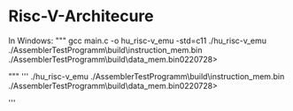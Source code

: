 # Risc-V-Architecure

In Windows: 
"""
gcc main.c -o hu_risc-v_emu -std=c11 
./hu_risc-v_emu ./AssemblerTestProgramm\build\instruction_mem.bin ./AssemblerTestProgramm\build\data_mem.bin0220728>

"""
'''
./hu_risc-v_emu ./AssemblerTestProgramm\build\instruction_mem.bin ./AssemblerTestProgramm\build\data_mem.bin0220728>

'''
